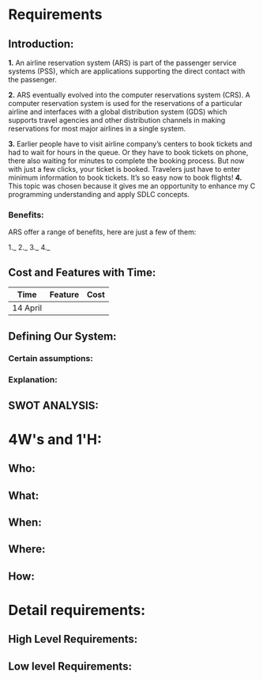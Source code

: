 # Requirements
## Introduction:
**1.** An airline reservation system (ARS) is part of the passenger
      service systems (PSS), which are applications supporting the direct contact with
      the passenger.
  
  
**2.** ARS eventually evolved into the computer reservations system (CRS). A
       computer reservation system is used for the reservations of a particular airline and
       interfaces with a global distribution system (GDS) which supports travel agencies
       and other distribution channels in making reservations for most major airlines in a
       single system.
  
  
**3.** Earlier people have to visit airline company’s centers to
       book tickets and had to wait for hours in the queue. Or they have to book 
       tickets on phone, there also waiting for minutes to complete the booking process. 
       But now with just a few clicks, your ticket is booked. Travelers just have to enter 
       minimum information to book tickets. It’s so easy now to book flights!
**4.** This topic was chosen because it gives me an opportunity to enhance my C programming 
       understanding and apply SDLC concepts. 



### Benefits:
ARS offer a range of benefits, here are 
just a few of them:

1._
2._
3._
4._


## Cost and Features with Time:
| Time    | Feature | Cost |
| -----   | -----   | ----- |
|14 April

## Defining Our System:
### Certain assumptions:



### Explanation:





## SWOT ANALYSIS:


# 4W&#39;s and 1&#39;H:

## Who:


## What:


## When:

## Where:


## How:


# Detail requirements:
## High Level Requirements: 

##  Low level Requirements:
 


